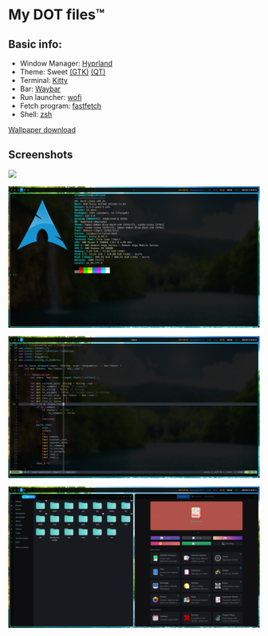 # My DOT files™

## Basic info:
 * Window Manager: [Hyprland](https://github.com/hyprwm/Hyprland)
 * Theme: Sweet [(GTK)](https://www.gnome-look.org/p/1253385) [(QT)](https://www.gnome-look.org/p/1294174)
 * Terminal: [Kitty](https://github.com/kovidgoyal/kitty)
 * Bar: [Waybar](https://github.com/Alexays/Waybar)
 * Run launcher: [wofi](https://hg.sr.ht/~scoopta/wofi)
 * Fetch program: [fastfetch](https://github.com/fastfetch-cli/fastfetch)
 * Shell: [zsh](https://www.zsh.org/)

 
[Wallpaper download](https://wallpapers.com/wallpapers/nature-of-waterfalls-2ygv7ssy2k0lxlzu.html)


## Screenshots

![](https://github.com/Slimemaster0/dots/blob/main/screen-shuts/blank.png)

![Terminal](https://github.com/Slimemaster0/dots/blob/main/screen-shuts/blank-term.png)

![Vim](https://github.com/Slimemaster0/dots/blob/main/screen-shuts/vim.png)

![GTK apps](https://github.com/Slimemaster0/dots/blob/main/screen-shuts/GTK.png)
